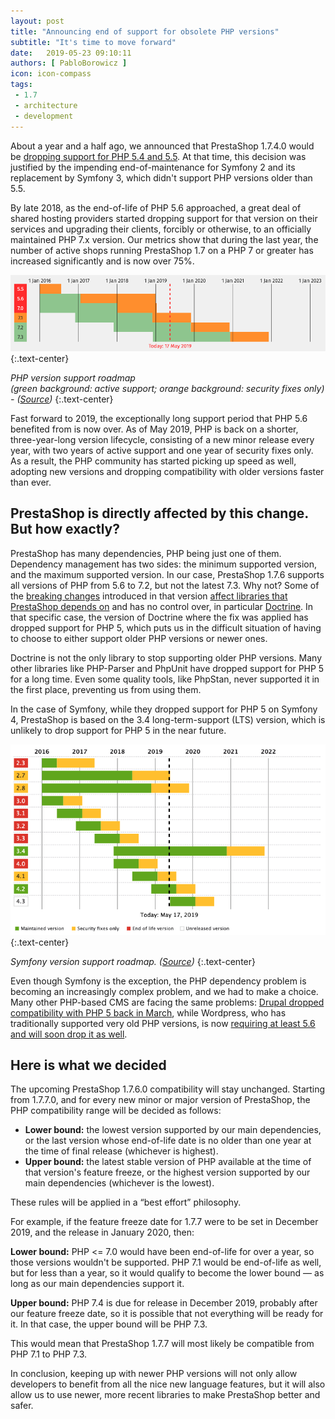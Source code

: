 ```yaml
---
layout: post
title: "Announcing end of support for obsolete PHP versions"
subtitle: "It's time to move forward"
date:   2019-05-23 09:10:11
authors: [ PabloBorowicz ]
icon: icon-compass
tags:
 - 1.7
 - architecture
 - development
---
```


About a year and a half ago, we announced that PrestaShop 1.7.4.0 would be [dropping support for PHP 5.4 and 5.5](http://build.prestashop.com/news/prestashop-1-7-is-moving-to-symfony-3-4-and-php-5-6/). At that time, this decision was justified by the impending end-of-maintenance for Symfony 2 and its replacement by Symfony 3, which didn't support PHP versions older than 5.5. 

By late 2018, as the end-of-life of PHP 5.6 approached, a great deal of shared hosting providers started dropping support for that version on their services and upgrading their clients, forcibly or otherwise, to an officially maintained PHP 7.x version. Our metrics show that during the last year, the number of active shops running PrestaShop 1.7 on a PHP 7 or greater has increased significantly and is now over 75%.

![PHP version support roadmap](/assets/images/2019/05/php-support-roadmap.png){:.text-center}

_PHP version support roadmap  
(green background: active support; orange background: security fixes only) - ([Source](https://www.php.net/supported-versions.php))_
{:.text-center}

Fast forward to 2019, the exceptionally long support period that PHP 5.6 benefited from is now over. As of May 2019, PHP is back on a shorter, three-year-long version lifecycle, consisting of a new minor release every year, with two years of active support and one year of security fixes only. As a result, the PHP community has started picking up speed as well, adopting new versions and dropping compatibility with older versions faster than ever.


## PrestaShop is directly affected by this change. But how exactly?

PrestaShop has many dependencies, PHP being just one of them. Dependency management has two sides: the minimum supported version, and the maximum supported version. In our case, PrestaShop 1.7.6 supports all versions of PHP from 5.6 to 7.2, but not the latest 7.3. Why not? Some of the [breaking changes](https://www.php.net/manual/en/migration73.incompatible.php) introduced in that version [affect libraries that PrestaShop depends on](https://github.com/PrestaShop/PrestaShop/issues/12461) and has no control over, in particular [Doctrine](https://github.com/doctrine/orm/issues/7402). In that specific case, the version of Doctrine where the fix was applied has dropped support for PHP 5, which puts us in the difficult situation of having to choose to either support older PHP versions or newer ones.

Doctrine is not the only library to stop supporting older PHP versions. Many other libraries like PHP-Parser and PhpUnit have dropped support for PHP 5 for a long time. Even some quality tools, like PhpStan, never supported it in the first place, preventing us from using them.

In the case of Symfony, while they dropped support for PHP 5 on Symfony 4, PrestaShop is based on the 3.4 long-term-support (LTS) version, which is unlikely to drop support for PHP 5 in the near future.


![Symfony version support roadmap](/assets/images/2019/05/symfony-support-roadmap.png){:.text-center}

_Symfony version support roadmap. ([Source](https://symfony.com/roadmap#maintained-symfony-branches))_
{:.text-center}

Even though Symfony is the exception, the PHP dependency problem is becoming an increasingly complex problem, and we had to make a choice. Many other PHP-based CMS are facing the same problems: [Drupal dropped compatibility with PHP 5 back in March](https://www.drupal.org/node/2938726), while Wordpress, who has traditionally supported very old PHP versions, is now [requiring at least 5.6 and will soon drop it as well](https://wordpress.org/news/2019/04/minimum-php-version-update/).


## Here is what we decided

The upcoming PrestaShop 1.7.6.0 compatibility will stay unchanged. Starting from 1.7.7.0, and for every new minor or major version of PrestaShop, the PHP compatibility range will be decided as follows:

*   **Lower bound:** the lowest version supported by our main dependencies, or the last version whose end-of-life date is no older than one year at the time of final release (whichever is highest).
*   **Upper bound:** the latest stable version of PHP available at the time of that version's feature freeze, or the highest version supported by our main dependencies (whichever is the lowest).

These rules will be applied in a “best effort” philosophy.

For example, if the feature freeze date for 1.7.7 were to be set in December 2019, and the release in January 2020, then:

**Lower bound:** PHP <= 7.0 would have been end-of-life for over a year, so those versions wouldn't be supported. PHP 7.1 would be end-of-life as well, but for less than a year, so it would qualify to become the lower bound — as long as our main dependencies support it.

**Upper bound:** PHP 7.4 is due for release in December 2019, probably after our feature freeze date, so it is possible that not everything will be ready for it. In that case, the upper bound will be PHP 7.3.

This would mean that PrestaShop 1.7.7 will most likely be compatible from PHP 7.1 to PHP 7.3.

In conclusion, keeping up with newer PHP versions will not only allow developers to benefit from all the nice new language features, but it will also allow us to use newer, more recent libraries to make PrestaShop better and safer.

